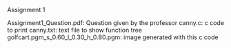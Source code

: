 Assignment 1

Assignment1_Question.pdf: Question given by the professor
canny.c: c code to print 
canny.txt: text file to show function tree
golfcart.pgm_s_0.60_l_0.30_h_0.80.pgm: image generated with this c code
